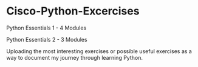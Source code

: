 # Cisco-Python-Excercises
Python Essentials 1 - 4 Modules

Python Essentials 2 - 3 Modules

Uploading the most interesting exercises or possible useful exercises as a way to document my journey through learning Python.
